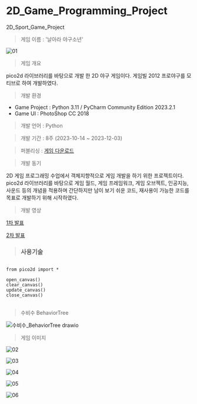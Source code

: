 # 2D_Game_Programming_Project
 2D_Sport_Game_Project

> 게임 이름 : '날아라 야구소년'

![01](https://github.com/UihwanLee/2D_Game_Programming_Project/assets/36596037/20001fa0-40f4-4eb5-8837-3679268a63d8)

> 게임 개요

pico2d 라이브러리를 바탕으로 개발 한 2D 야구 게임이다.
게임빌 2012 프로야구를 모티브로 하여 개발하였다.

> 개발 환경

 * Game Project : Python 3.11 / PyCharm Community Edition 2023.2.1  
 * Game UI : PhotoShop CC 2018
 
  
> 개발 언어 : Python
  
> 개발 기간 : 8주 (2023-10-14 ~ 2023-12-03)
  
> 퍼블리싱 : [게임 다운로드](https://drive.google.com/file/d/1v8lngMJSvRFxNfO1MLNTOgG1ef82HXcM/view?usp=sharing)
  
> 개발 동기  

2D 게임 프로그래밍 수업에서 객체지향적으로 게임 개발을 하기 위한 프로젝트이다.
pico2d 라이브러리를 바탕으로 게임 월드, 게임 프레임워크, 게임 오브젝트, 인공지능, 사운드 등의 개념을 적용하며
간단하지만 남이 보기 쉬운 코드, 재사용이 가능한 코드를 목표로 개발하기 위해 시작하였다.

> 개발 영상

[1차 발표](https://youtu.be/TWSnwY8wrn0?si=78FPl2OVtfK8IALY)

[2차 발표](https://youtu.be/a2Abnsx1ubY?si=wHQJFvMQjsO0c53W)
  
> ### 사용기술
 
<pre>
<code>
from pico2d import *

open_canvas()
clear_canvas()
update_canvas()
close_canvas()
</code>
</pre>

> 수비수 BehaviorTree

![수비수_BehaviorTree drawio](https://github.com/UihwanLee/2D_Game_Programming_Project/assets/36596037/ef9b5df0-5b43-480b-b9c6-ff00ba8ca0a1)

> 게임 이미지

![02](https://github.com/UihwanLee/2D_Game_Programming_Project/assets/36596037/fa530aa3-ae2a-4e31-8233-9e9cdccea289)

![03](https://github.com/UihwanLee/2D_Game_Programming_Project/assets/36596037/79b859e9-2d77-4c9c-9915-a81594a14677)

![04](https://github.com/UihwanLee/2D_Game_Programming_Project/assets/36596037/2f5b147b-82bd-46dd-b0db-0915452d5841)

![05](https://github.com/UihwanLee/2D_Game_Programming_Project/assets/36596037/97936a20-af01-4cea-9f2f-1d3f9cfdfa72)

![06](https://github.com/UihwanLee/2D_Game_Programming_Project/assets/36596037/8fe1db68-aad1-4099-ae6b-0d202158bd9a)


